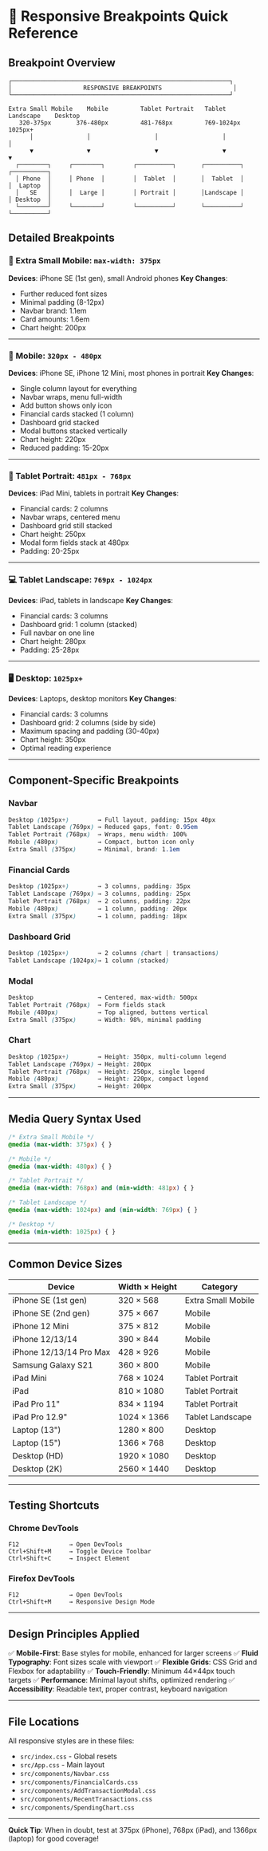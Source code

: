 # 📐 Responsive Breakpoints Quick Reference

## Breakpoint Overview

```
┌─────────────────────────────────────────────────────────────┐
│                    RESPONSIVE BREAKPOINTS                    │
└─────────────────────────────────────────────────────────────┘

Extra Small Mobile    Mobile         Tablet Portrait   Tablet Landscape    Desktop
   320-375px       376-480px         481-768px         769-1024px        1025px+
      │               │                  │                  │                │
      ▼               ▼                  ▼                  ▼                ▼
  ┌────────┐     ┌────────┐        ┌──────────┐       ┌──────────┐    ┌──────────┐
  │ Phone  │     │ Phone  │        │  Tablet  │       │  Tablet  │    │  Laptop  │
  │   SE   │     │  Large │        │ Portrait │       │Landscape │    │ Desktop  │
  └────────┘     └────────┘        └──────────┘       └──────────┘    └──────────┘
```

## Detailed Breakpoints

### 📱 Extra Small Mobile: `max-width: 375px`
**Devices**: iPhone SE (1st gen), small Android phones
**Key Changes**:
- Further reduced font sizes
- Minimal padding (8-12px)
- Navbar brand: 1.1em
- Card amounts: 1.6em
- Chart height: 200px

---

### 📱 Mobile: `320px - 480px`
**Devices**: iPhone SE, iPhone 12 Mini, most phones in portrait
**Key Changes**:
- Single column layout for everything
- Navbar wraps, menu full-width
- Add button shows only icon
- Financial cards stacked (1 column)
- Dashboard grid stacked
- Modal buttons stacked vertically
- Chart height: 220px
- Reduced padding: 15-20px

---

### 📱 Tablet Portrait: `481px - 768px`
**Devices**: iPad Mini, tablets in portrait
**Key Changes**:
- Financial cards: 2 columns
- Navbar wraps, centered menu
- Dashboard grid still stacked
- Chart height: 250px
- Modal form fields stack at 480px
- Padding: 20-25px

---

### 💻 Tablet Landscape: `769px - 1024px`
**Devices**: iPad, tablets in landscape
**Key Changes**:
- Financial cards: 3 columns
- Dashboard grid: 1 column (stacked)
- Full navbar on one line
- Chart height: 280px
- Padding: 25-28px

---

### 🖥️ Desktop: `1025px+`
**Devices**: Laptops, desktop monitors
**Key Changes**:
- Financial cards: 3 columns
- Dashboard grid: 2 columns (side by side)
- Maximum spacing and padding (30-40px)
- Chart height: 350px
- Optimal reading experience

---

## Component-Specific Breakpoints

### Navbar
```css
Desktop (1025px+)        → Full layout, padding: 15px 40px
Tablet Landscape (769px) → Reduced gaps, font: 0.95em
Tablet Portrait (768px)  → Wraps, menu width: 100%
Mobile (480px)           → Compact, button icon only
Extra Small (375px)      → Minimal, brand: 1.1em
```

### Financial Cards
```css
Desktop (1025px+)        → 3 columns, padding: 35px
Tablet Landscape (769px) → 3 columns, padding: 25px
Tablet Portrait (768px)  → 2 columns, padding: 22px
Mobile (480px)           → 1 column, padding: 20px
Extra Small (375px)      → 1 column, padding: 18px
```

### Dashboard Grid
```css
Desktop (1025px+)        → 2 columns (chart | transactions)
Tablet Landscape (1024px)→ 1 column (stacked)
```

### Modal
```css
Desktop                  → Centered, max-width: 500px
Tablet Portrait (768px)  → Form fields stack
Mobile (480px)           → Top aligned, buttons vertical
Extra Small (375px)      → Width: 98%, minimal padding
```

### Chart
```css
Desktop (1025px+)        → Height: 350px, multi-column legend
Tablet Landscape (769px) → Height: 280px
Tablet Portrait (768px)  → Height: 250px, single legend
Mobile (480px)           → Height: 220px, compact legend
Extra Small (375px)      → Height: 200px
```

---

## Media Query Syntax Used

```css
/* Extra Small Mobile */
@media (max-width: 375px) { }

/* Mobile */
@media (max-width: 480px) { }

/* Tablet Portrait */
@media (max-width: 768px) and (min-width: 481px) { }

/* Tablet Landscape */
@media (max-width: 1024px) and (min-width: 769px) { }

/* Desktop */
@media (min-width: 1025px) { }
```

---

## Common Device Sizes

| Device                  | Width × Height | Category          |
|-------------------------|----------------|-------------------|
| iPhone SE (1st gen)     | 320 × 568      | Extra Small Mobile|
| iPhone SE (2nd gen)     | 375 × 667      | Mobile            |
| iPhone 12 Mini          | 375 × 812      | Mobile            |
| iPhone 12/13/14         | 390 × 844      | Mobile            |
| iPhone 12/13/14 Pro Max | 428 × 926      | Mobile            |
| Samsung Galaxy S21      | 360 × 800      | Mobile            |
| iPad Mini               | 768 × 1024     | Tablet Portrait   |
| iPad                    | 810 × 1080     | Tablet Portrait   |
| iPad Pro 11"            | 834 × 1194     | Tablet Portrait   |
| iPad Pro 12.9"          | 1024 × 1366    | Tablet Landscape  |
| Laptop (13")            | 1280 × 800     | Desktop           |
| Laptop (15")            | 1366 × 768     | Desktop           |
| Desktop (HD)            | 1920 × 1080    | Desktop           |
| Desktop (2K)            | 2560 × 1440    | Desktop           |

---

## Testing Shortcuts

### Chrome DevTools
```
F12              → Open DevTools
Ctrl+Shift+M     → Toggle Device Toolbar
Ctrl+Shift+C     → Inspect Element
```

### Firefox DevTools
```
F12              → Open DevTools
Ctrl+Shift+M     → Responsive Design Mode
```

---

## Design Principles Applied

✅ **Mobile-First**: Base styles for mobile, enhanced for larger screens
✅ **Fluid Typography**: Font sizes scale with viewport
✅ **Flexible Grids**: CSS Grid and Flexbox for adaptability
✅ **Touch-Friendly**: Minimum 44×44px touch targets
✅ **Performance**: Minimal layout shifts, optimized rendering
✅ **Accessibility**: Readable text, proper contrast, keyboard navigation

---

## File Locations

All responsive styles are in these files:
- `src/index.css` - Global resets
- `src/App.css` - Main layout
- `src/components/Navbar.css`
- `src/components/FinancialCards.css`
- `src/components/AddTransactionModal.css`
- `src/components/RecentTransactions.css`
- `src/components/SpendingChart.css`

---

**Quick Tip**: When in doubt, test at 375px (iPhone), 768px (iPad), and 1366px (laptop) for good coverage!
